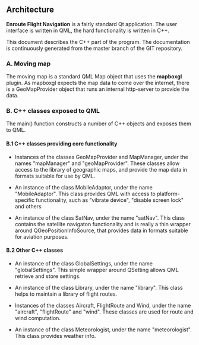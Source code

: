 ## Architecture

**Enroute Flight Navigation** is a fairly standard Qt application. The user interface is written in QML, the hard functionality is written in C++.

This document describes the C++ part of the program.  The documentation is continuously generated from the master branch of the GIT repository.

### A. Moving map

The moving map is a standard QML Map object that uses the **mapboxgl** plugin. As mapboxgl expects the map data to come over the internet, there is a GeoMapProvider object that runs an internal http-server to provide the data.

### B. C++ classes exposed to QML

The main() function constructs a number of C++ objects and exposes them to QML.

#### B.1 C++ classes providing core functionality

- Instances of the classes GeoMapProvider and MapManager, under the names "mapManager" and "geoMapProvider". These classes allow access to the library of geographic maps, and provide the map data in formats suitable for use by QML.

- An instance of the class MobileAdaptor, under the name "MobileAdaptor". This class provides QML with access to platform-specific functionality, such as "vibrate device", "disable screen lock" and others

- An instance of the class SatNav, under the name "satNav". This class contains the satellite navigaton functionality and is really a thin wrapper around QGeoPositionInfoSource, that provides data in formats suitable for aviation purposes.

#### B.2 Other C++ classes

- An instance of the class GlobalSettings, under the name "globalSettings". This simple wrapper around QSetting allows QML retrieve and store settings.

- An instance of the class Library, under the name "library". This class helps to maintain a library of flight routes.

- Instances of the classes Aircraft, FlightRoute and Wind, under the name "aircraft", "flightRoute" and "wind". These classes are used for route and wind computation.

- An instance of the class Meteorologist, under the name "meteorologist".  This class provides weather info.






